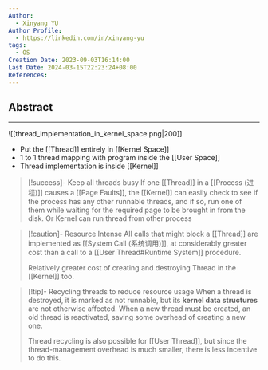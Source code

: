 ```yaml
---
Author:
  - Xinyang YU
Author Profile:
  - https://linkedin.com/in/xinyang-yu
tags:
  - OS
Creation Date: 2023-09-03T16:14:00
Last Date: 2024-03-15T22:23:24+08:00
References: 
---
```

## Abstract
---
![[thread_implementation_in_kernel_space.png|200]]

- Put the [[Thread]] entirely in [[Kernel Space]]
- 1 to 1 thread mapping with program inside the [[User Space]]
- Thread implementation is inside [[Kernel]]


>[!success]- Keep all threads busy
> If one [[Thread]] in a [[Process (进程)]] causes a [[Page Faults]], the [[Kernel]] can easily check to see if the process has any other runnable threads, and if so, run one of them while waiting for the required page to be brought in from the disk. Or Kernel can run thread from other process

>[!caution]- Resource Intense
> All calls that might block a [[Thread]] are implemented as [[System Call (系统调用)]], at considerably greater cost than a call to a [[User Thread#Runtime System]] procedure.
> 
> Relatively greater cost of creating and destroying Thread in the [[Kernel]] too.

>[!tip]- Recycling threads to reduce resource usage
> When a thread is destroyed, it is marked as not runnable, but its **kernel data structures** are not otherwise affected. When a new thread must be created, an old thread is reactivated, saving some overhead of creating a new one.
>
>Thread recycling is also possible for [[User Thread]], but since the thread-management overhead is much smaller, there is less incentive to do this.